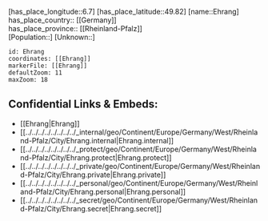 ﻿---
location: [49.82,6.7] 
mapzoom: [7,12] 
mapmarker: city 
type: City
tags:
- geo/City


SpocWebEntityId: 29988
isDeleted: false
confidential: public

---
[has_place_longitude::6.7] 
[has_place_latitude::49.82] 
[name::Ehrang] 
has_place_country:: [[Germany]]  
has_place_province:: [[Rheinland-Pfalz]]  
[Population::] 
[Unknown::] 


```leaflet
id: Ehrang
coordinates: [[Ehrang]] 
markerFile: [[Ehrang]] 
defaultZoom: 11 
maxZoom: 18
```


## Confidential Links & Embeds: 
- [[Ehrang|Ehrang]]  
- [[../../../../../../../../_internal/geo/Continent/Europe/Germany/West/Rheinland-Pfalz/City/Ehrang.internal|Ehrang.internal]] 
- [[../../../../../../../../_protect/geo/Continent/Europe/Germany/West/Rheinland-Pfalz/City/Ehrang.protect|Ehrang.protect]] 
- [[../../../../../../../../_private/geo/Continent/Europe/Germany/West/Rheinland-Pfalz/City/Ehrang.private|Ehrang.private]] 
- [[../../../../../../../../_personal/geo/Continent/Europe/Germany/West/Rheinland-Pfalz/City/Ehrang.personal|Ehrang.personal]] 
- [[../../../../../../../../_secret/geo/Continent/Europe/Germany/West/Rheinland-Pfalz/City/Ehrang.secret|Ehrang.secret]] 

